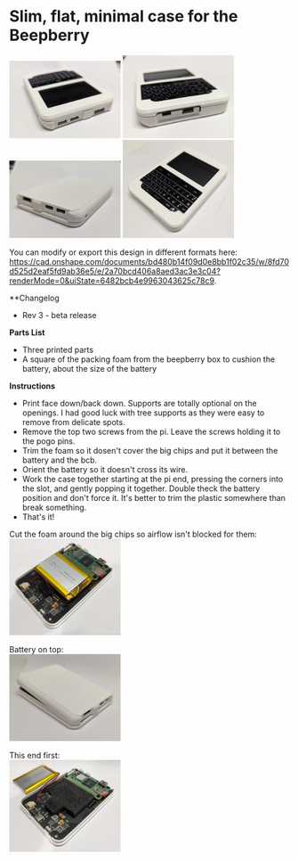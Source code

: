 # Slim, flat, minimal case for the Beepberry
<img src=images/01.jpg width=200> <img src=images/02.jpg width=200>  
<img src=images/03.jpg width=200> <img src=images/04.jpg width=200>  
  
You can modify or export this design in different formats here: https://cad.onshape.com/documents/bd480b14f09d0e8bb1f02c35/w/8fd70d525d2eaf5fd9ab36e5/e/2a70bcd406a8aed3ac3e3c04?renderMode=0&uiState=6482bcb4e9963043625c78c9.  

**Changelog
* Rev 3 - beta release
  
**Parts List**
* Three printed parts
* A square of the packing foam from the beepberry box to cushion the battery, about the size of the battery

**Instructions**
* Print face down/back down. Supports are totally optional on the openings.  I had good luck with tree supports as they were easy to remove from delicate spots.
* Remove the top two screws from the pi.  Leave the screws holding it to the pogo pins.
* Trim the foam so it dosen't cover the big chips and put it between the battery and the bcb.
* Orient the battery so it doesn't cross its wire.
* Work the case together starting at the pi end, pressing the corners into the slot, and gently popping it together.  Double theck the battery position and don't force it. It's better to trim the plastic somewhere than break something.
* That's it!
  
Cut the foam around the big chips so airflow isn't blocked for them:  
<img src=images/06.jpg width=200>  
  
Battery on top:  
<img src=images/07.jpg width=200>  

This end first:  
<img src=images/05.jpg width=200>  
  
